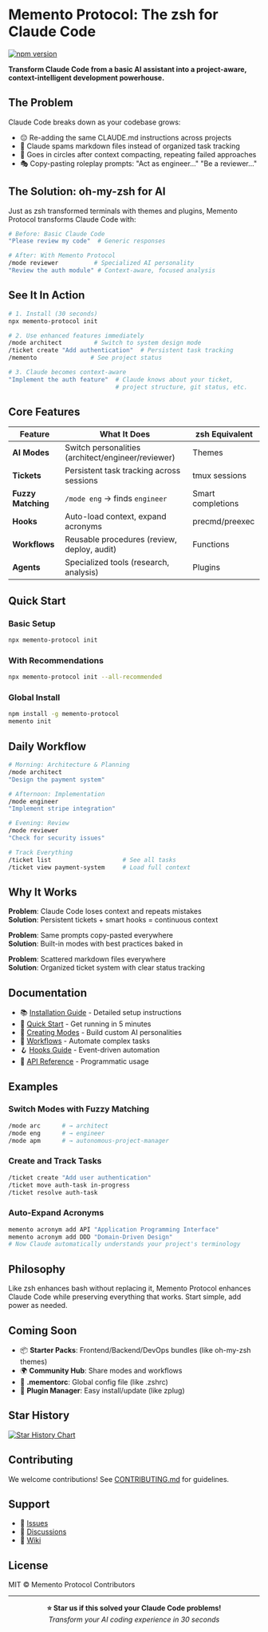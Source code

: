 # Memento Protocol: The zsh for Claude Code

[![npm version](https://badge.fury.io/js/memento-protocol.svg)](https://badge.fury.io/js/memento-protocol)

**Transform Claude Code from a basic AI assistant into a project-aware, context-intelligent development powerhouse.**

## The Problem

Claude Code breaks down as your codebase grows:
- 😔 Re-adding the same CLAUDE.md instructions across projects
- 📝 Claude spams markdown files instead of organized task tracking
- 🔄 Goes in circles after context compacting, repeating failed approaches
- 🎭 Copy-pasting roleplay prompts: "Act as engineer..." "Be a reviewer..."

## The Solution: oh-my-zsh for AI

Just as zsh transformed terminals with themes and plugins, Memento Protocol transforms Claude Code with:

```bash
# Before: Basic Claude Code
"Please review my code"  # Generic responses

# After: With Memento Protocol
/mode reviewer          # Specialized AI personality
"Review the auth module" # Context-aware, focused analysis
```

## See It In Action

```bash
# 1. Install (30 seconds)
npx memento-protocol init

# 2. Use enhanced features immediately
/mode architect         # Switch to system design mode
/ticket create "Add authentication"  # Persistent task tracking
/memento               # See project status

# 3. Claude becomes context-aware
"Implement the auth feature"  # Claude knows about your ticket, 
                              # project structure, git status, etc.
```

## Core Features

| **Feature** | **What It Does** | **zsh Equivalent** |
|------------|------------------|-------------------|
| **AI Modes** | Switch personalities (architect/engineer/reviewer) | Themes |
| **Tickets** | Persistent task tracking across sessions | tmux sessions |
| **Fuzzy Matching** | `/mode eng` → finds `engineer` | Smart completions |
| **Hooks** | Auto-load context, expand acronyms | precmd/preexec |
| **Workflows** | Reusable procedures (review, deploy, audit) | Functions |
| **Agents** | Specialized tools (research, analysis) | Plugins |

## Quick Start

### Basic Setup
```bash
npx memento-protocol init
```

### With Recommendations
```bash
npx memento-protocol init --all-recommended
```

### Global Install
```bash
npm install -g memento-protocol
memento init
```

## Daily Workflow

```bash
# Morning: Architecture & Planning
/mode architect
"Design the payment system"

# Afternoon: Implementation  
/mode engineer
"Implement stripe integration"

# Evening: Review
/mode reviewer
"Check for security issues"

# Track Everything
/ticket list                    # See all tasks
/ticket view payment-system     # Load full context
```

## Why It Works

**Problem**: Claude Code loses context and repeats mistakes  
**Solution**: Persistent tickets + smart hooks = continuous context

**Problem**: Same prompts copy-pasted everywhere  
**Solution**: Built-in modes with best practices baked in

**Problem**: Scattered markdown files everywhere  
**Solution**: Organized ticket system with clear status tracking

## Documentation

- 📚 [Installation Guide](docs/INSTALLATION.md) - Detailed setup instructions
- 🚀 [Quick Start](docs/QUICKSTART.md) - Get running in 5 minutes
- 🎨 [Creating Modes](docs/MODES.md) - Build custom AI personalities
- 🔧 [Workflows](docs/WORKFLOWS.md) - Automate complex tasks
- 🪝 [Hooks Guide](docs/HOOKS.md) - Event-driven automation
- 📖 [API Reference](docs/API.md) - Programmatic usage

## Examples

### Switch Modes with Fuzzy Matching
```bash
/mode arc      # → architect
/mode eng      # → engineer  
/mode apm      # → autonomous-project-manager
```

### Create and Track Tasks
```bash
/ticket create "Add user authentication"
/ticket move auth-task in-progress
/ticket resolve auth-task
```

### Auto-Expand Acronyms
```bash
memento acronym add API "Application Programming Interface"
memento acronym add DDD "Domain-Driven Design"
# Now Claude automatically understands your project's terminology
```

## Philosophy

Like zsh enhances bash without replacing it, Memento Protocol enhances Claude Code while preserving everything that works. Start simple, add power as needed.

## Coming Soon

- 📦 **Starter Packs**: Frontend/Backend/DevOps bundles (like oh-my-zsh themes)
- 🌍 **Community Hub**: Share modes and workflows
- 📝 **.mementorc**: Global config file (like .zshrc)
- 🔌 **Plugin Manager**: Easy install/update (like zplug)

## Star History

[![Star History Chart](https://api.star-history.com/svg?repos=git-on-my-level/memento-protocol&type=Timeline)](https://www.star-history.com/#git-on-my-level/memento-protocol&Timeline)

## Contributing

We welcome contributions! See [CONTRIBUTING.md](CONTRIBUTING.md) for guidelines.

## Support

- 🐛 [Issues](https://github.com/git-on-my-level/memento-protocol/issues)
- 💬 [Discussions](https://github.com/git-on-my-level/memento-protocol/discussions)
- 📖 [Wiki](https://github.com/git-on-my-level/memento-protocol/wiki)

## License

MIT © Memento Protocol Contributors

---

<div align="center">
<strong>⭐ Star us if this solved your Claude Code problems!</strong><br>
<em>Transform your AI coding experience in 30 seconds</em>
</div>